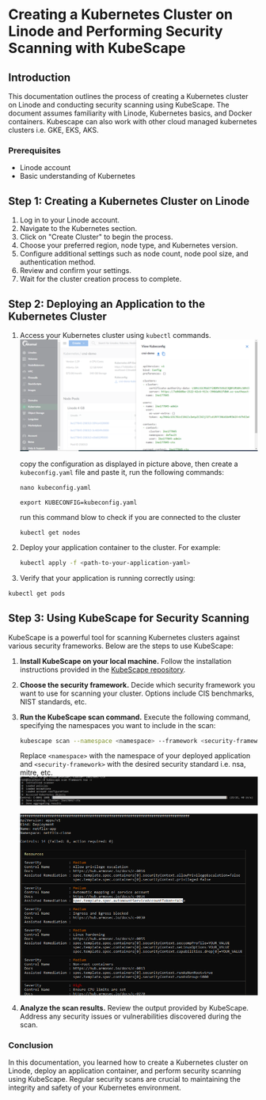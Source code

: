 # Creating a Kubernetes Cluster on Linode and Performing Security Scanning with KubeScape

## Introduction
This documentation outlines the process of creating a Kubernetes cluster on Linode and conducting security scanning using KubeScape. The document assumes familiarity with Linode, Kubernetes basics, and Docker containers. Kubescape can also work with other cloud managed kubernetes clusters i.e. GKE, EKS, AKS.

### Prerequisites
- Linode account
- Basic understanding of Kubernetes


## Step 1: Creating a Kubernetes Cluster on Linode
1. Log in to your Linode account.
2. Navigate to the Kubernetes section.
3. Click on "Create Cluster" to begin the process.
4. Choose your preferred region, node type, and Kubernetes version.
5. Configure additional settings such as node count, node pool size, and authentication method.
6. Review and confirm your settings.
7. Wait for the cluster creation process to complete.

## Step 2: Deploying an Application to the Kubernetes Cluster
1. Access your Kubernetes cluster using `kubectl` commands.
   ![](config.png)

   copy the configuration as displayed in picture above, then create a ``kubeconfig.yaml`` file and paste it, run the following commands:
   ```
   nano kubeconfig.yaml
   ```

   ```
   export KUBECONFIG=kubeconfig.yaml
   ```
   run this command blow to check if you are connected to the cluster
   ```
   kubectl get nodes
   ```
2. Deploy your application container to the cluster. For example:
   ```bash
   kubectl apply -f <path-to-your-application-yaml>
   ```
3. Verify that your application is running correctly using:

```bash
kubectl get pods
```
## Step 3: Using KubeScape for Security Scanning

KubeScape is a powerful tool for scanning Kubernetes clusters against various security frameworks. Below are the steps to use KubeScape:

1. **Install KubeScape on your local machine.** Follow the installation instructions provided in the [KubeScape repository](https://github.com/kubescape/kubescape/blob/master/docs/getting-started.md#run-your-first-scan).

2. **Choose the security framework.** Decide which security framework you want to use for scanning your cluster. Options include CIS benchmarks, NIST standards, etc.

3. **Run the KubeScape scan command.** Execute the following command, specifying the namespaces you want to include in the scan:

    ```bash
    kubescape scan --namespace <namespace> --framework <security-framework>
    ```

    Replace `<namespace>` with the namespace of your deployed application and `<security-framework>` with the desired security standard i.e. nsa, mitre, etc.
   ![](scan0.png)

   ![](scan1.png)

5. **Analyze the scan results.** Review the output provided by KubeScape. Address any security issues or vulnerabilities discovered during the scan.

### Conclusion

In this documentation, you learned how to create a Kubernetes cluster on Linode, deploy an application container, and perform security scanning using KubeScape. Regular security scans are crucial to maintaining the integrity and safety of your Kubernetes environment.

   


